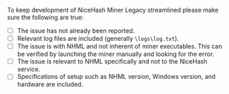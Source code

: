 To keep development of NiceHash Miner Legacy streamlined please make sure the following are true:

- [ ] The issue has not already been reported.
- [ ] Relevant log files are included (generally `\logs\log.txt`).
- [ ] The issue is with NHML and not inherent of miner executables. This can be verified by launching the miner manually and looking for the error.
- [ ] The issue is relevant to NHML specifically and not to the NiceHash service.
- [ ] Specifications of setup such as NHML version, Windows version, and hardware are included.
